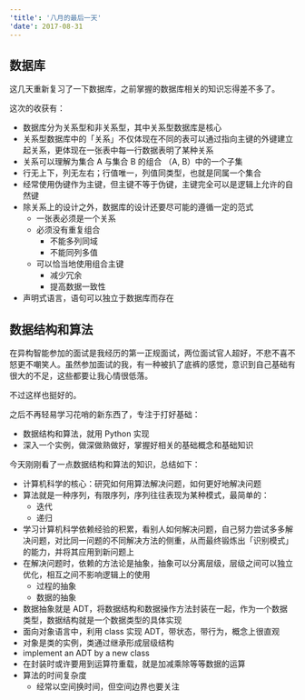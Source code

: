 ```yaml
---
'title': '八月的最后一天'
'date': 2017-08-31
---
```


## 数据库

这几天重新复习了一下数据库，之前掌握的数据库相关的知识忘得差不多了。

这次的收获有：

- 数据库分为关系型和非关系型，其中关系型数据库是核心
- 关系型数据库中的「关系」不仅体现在不同的表可以通过指向主键的外键建立起关系，更体现在一张表中每一行数据表明了某种关系
- 关系可以理解为集合 A 与集合 B 的组合 （A, B）中的一个子集
- 行无上下，列无左右；行值唯一，列值同类型，也就是同属一个集合
- 经常使用伪键作为主键，但主键不等于伪键，主键完全可以是逻辑上允许的自然键
- 除关系上的设计之外，数据库的设计还要尽可能的遵循一定的范式
	- 一张表必须是一个关系
	- 必须没有重复组合
		- 不能多列同域
		- 不能同列多值
	- 可以恰当地使用组合主键
		- 减少冗余
		- 提高数据一致性
- 声明式语言，语句可以独立于数据库而存在

## 数据结构和算法

在异构智能参加的面试是我经历的第一正规面试，两位面试官人超好，不悲不喜不怒更不嘲笑人。虽然参加面试的我，有一种被扒了底裤的感觉，意识到自己基础有很大的不足，这些都要让我心情很低落。

不过这样也挺好的。

之后不再轻易学习花哨的新东西了，专注于打好基础：

- 数据结构和算法，就用 Python 实现
- 深入一个实例，做深做熟做好，掌握好相关的基础概念和基础知识

今天刚刚看了一点数据结构和算法的知识，总结如下：
 - 计算机科学的核心：研究如何用算法解决问题，如何更好地解决问题
- 算法就是一种序列，有限序列，序列往往表现为某种模式，最简单的：
	- 迭代
	- 递归
- 学习计算机科学依赖经验的积累，看别人如何解决问题，自己努力尝试多多解决问题，对比同一问题的不同解决方法的侧重，从而最终锻炼出「识别模式」的能力，并将其应用到新问题上
- 在解决问题时，依赖的方法论是抽象，抽象可以分离层级，层级之间可以独立优化，相互之间不影响逻辑上的使用
	- 过程的抽象
	- 数据的抽象
- 数据抽象就是 ADT，将数据结构和数据操作方法封装在一起，作为一个数据类型，数据结构就是一个数据类型的具体实现
- 面向对象语言中，利用 class 实现 ADT，带状态，带行为，概念上很直观
- 对象是类的实例，类通过继承形成层级结构
- implement an ADT by a new class
- 在封装时或许要用到运算符重载，就是加减乘除等等数据的运算
- 算法的时间复杂度
	- 经常以空间换时间，但空间边界也要关注
